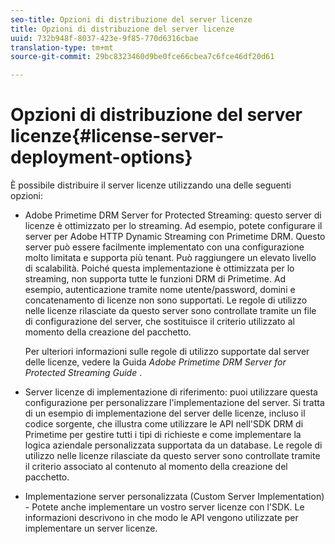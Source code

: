 ```yaml
---
seo-title: Opzioni di distribuzione del server licenze
title: Opzioni di distribuzione del server licenze
uuid: 732b948f-8037-423e-9f85-770d6316cbae
translation-type: tm+mt
source-git-commit: 29bc8323460d9be0fce66cbea7c6fce46df20d61

---
```



# Opzioni di distribuzione del server licenze{#license-server-deployment-options}

È possibile distribuire il server licenze utilizzando una delle seguenti opzioni:

* Adobe Primetime DRM Server for Protected Streaming: questo server di licenze è ottimizzato per lo streaming. Ad esempio, potete configurare il server per Adobe HTTP Dynamic Streaming con Primetime DRM. Questo server può essere facilmente implementato con una configurazione molto limitata e supporta più tenant. Può raggiungere un elevato livello di scalabilità. Poiché questa implementazione è ottimizzata per lo streaming, non supporta tutte le funzioni DRM di Primetime. Ad esempio, autenticazione tramite nome utente/password, domini e concatenamento di licenze non sono supportati. Le regole di utilizzo nelle licenze rilasciate da questo server sono controllate tramite un file di configurazione del server, che sostituisce il criterio utilizzato al momento della creazione del pacchetto.

   Per ulteriori informazioni sulle regole di utilizzo supportate dal server delle licenze, vedere la Guida *Adobe Primetime DRM Server for Protected Streaming Guide* .
* Server licenze di implementazione di riferimento: puoi utilizzare questa configurazione per personalizzare l&#39;implementazione del server. Si tratta di un esempio di implementazione del server delle licenze, incluso il codice sorgente, che illustra come utilizzare le API nell&#39;SDK DRM di Primetime per gestire tutti i tipi di richieste e come implementare la logica aziendale personalizzata supportata da un database. Le regole di utilizzo nelle licenze rilasciate da questo server sono controllate tramite il criterio associato al contenuto al momento della creazione del pacchetto.
* Implementazione server personalizzata (Custom Server Implementation) - Potete anche implementare un vostro server licenze con l&#39;SDK. Le informazioni descrivono in che modo le API vengono utilizzate per implementare un server licenze.

